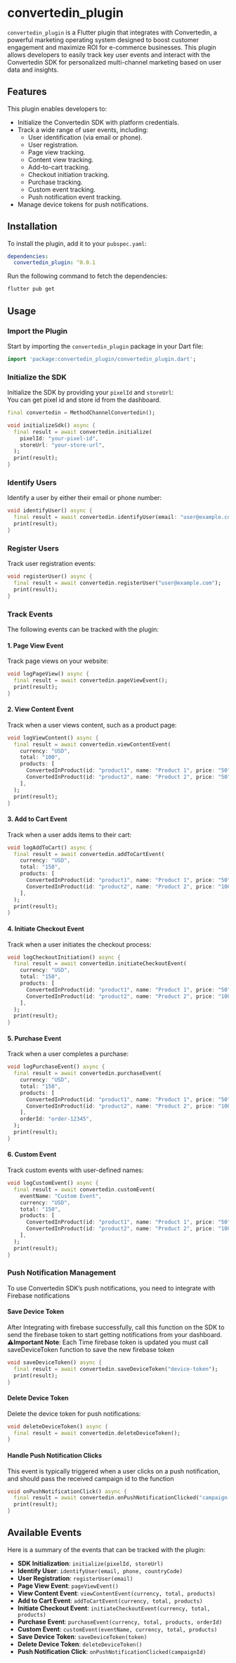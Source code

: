 # convertedin_plugin

`convertedin_plugin` is a Flutter plugin that integrates with Convertedin, a powerful marketing operating system designed to boost customer engagement and maximize ROI for e-commerce businesses. This plugin allows developers to easily track key user events and interact with the Convertedin SDK for personalized multi-channel marketing based on user data and insights.

## Features

This plugin enables developers to:
- Initialize the Convertedin SDK with platform credentials.
- Track a wide range of user events, including:
  - User identification (via email or phone).
  - User registration.
  - Page view tracking.
  - Content view tracking.
  - Add-to-cart tracking.
  - Checkout initiation tracking.
  - Purchase tracking.
  - Custom event tracking.
  - Push notification event tracking.
- Manage device tokens for push notifications.

## Installation

To install the plugin, add it to your `pubspec.yaml`:

```yaml
dependencies:
  convertedin_plugin: ^0.0.1
```

Run the following command to fetch the dependencies:

```bash
flutter pub get
```

## Usage

### Import the Plugin
Start by importing the `convertedin_plugin` package in your Dart file:

```dart
import 'package:convertedin_plugin/convertedin_plugin.dart';
```

### Initialize the SDK
Initialize the SDK by providing your `pixelId` and `storeUrl`:  
You can get pixel id and store id from the dashboard.


```dart
final convertedin = MethodChannelConvertedin();

void initializeSdk() async {
  final result = await convertedin.initialize(
    pixelId: "your-pixel-id",
    storeUrl: "your-store-url",
  );
  print(result);
}
```

### Identify Users
Identify a user by either their email or phone number:

```dart
void identifyUser() async {
  final result = await convertedin.identifyUser(email: "user@example.com");
  print(result);
}
```

### Register Users
Track user registration events:

```dart
void registerUser() async {
  final result = await convertedin.registerUser("user@example.com");
  print(result);
}
```

### Track Events

The following events can be tracked with the plugin:

#### 1. **Page View Event**
Track page views on your website:

```dart
void logPageView() async {
  final result = await convertedin.pageViewEvent();
  print(result);
}
```

#### 2. **View Content Event**
Track when a user views content, such as a product page:

```dart
void logViewContent() async {
  final result = await convertedin.viewContentEvent(
    currency: "USD",
    total: "100",
    products: [
      ConvertedInProduct(id: "product1", name: "Product 1", price: "50", quantity: 1),
      ConvertedInProduct(id: "product2", name: "Product 2", price: "50", quantity: 1),
    ],
  );
  print(result);
}
```

#### 3. **Add to Cart Event**
Track when a user adds items to their cart:

```dart
void logAddToCart() async {
  final result = await convertedin.addToCartEvent(
    currency: "USD",
    total: "150",
    products: [
      ConvertedInProduct(id: "product1", name: "Product 1", price: "50", quantity: 1),
      ConvertedInProduct(id: "product2", name: "Product 2", price: "100", quantity: 1),
    ],
  );
  print(result);
}
```

#### 4. **Initiate Checkout Event**
Track when a user initiates the checkout process:

```dart
void logCheckoutInitiation() async {
  final result = await convertedin.initiateCheckoutEvent(
    currency: "USD",
    total: "150",
    products: [
      ConvertedInProduct(id: "product1", name: "Product 1", price: "50", quantity: 1),
      ConvertedInProduct(id: "product2", name: "Product 2", price: "100", quantity: 1),
    ],
  );
  print(result);
}
```

#### 5. **Purchase Event**
Track when a user completes a purchase:

```dart
void logPurchaseEvent() async {
  final result = await convertedin.purchaseEvent(
    currency: "USD",
    total: "150",
    products: [
      ConvertedInProduct(id: "product1", name: "Product 1", price: "50", quantity: 1),
      ConvertedInProduct(id: "product2", name: "Product 2", price: "100", quantity: 1),
    ],
    orderId: "order-12345",
  );
  print(result);
}
```

#### 6. **Custom Event**
Track custom events with user-defined names:

```dart
void logCustomEvent() async {
  final result = await convertedin.customEvent(
    eventName: "Custom Event",
    currency: "USD",
    total: "150",
    products: [
      ConvertedInProduct(id: "product1", name: "Product 1", price: "50", quantity: 1),
      ConvertedInProduct(id: "product2", name: "Product 2", price: "100", quantity: 1),
    ],
  );
  print(result);
}
```

### Push Notification Management
To use Convertedin SDK’s push notifications, you need to integrate with Firebase notifications

#### Save Device Token
After Integrating with firebase successfully, call this function on the SDK to send the firebase token to start getting notifications from your dashboard.  
**⚠️Important Note**: Each Time firebase token is updated you must call saveDeviceToken function to save the new firebase token
```dart
void saveDeviceToken() async {
  final result = await convertedin.saveDeviceToken("device-token");
  print(result);
}
```
#### Delete Device Token
Delete the device token for push notifications:

```dart
void deleteDeviceToken() async {
  final result = await convertedin.deleteDeviceToken();
}
```
#### Handle Push Notification Clicks
This event is typically triggered when a user clicks on a push notification, and should pass the received campaign id to the function

```dart
void onPushNotificationClick() async {
  final result = await convertedin.onPushNotificationClicked("campaign-id");
  print(result);
}
```

## Available Events

Here is a summary of the events that can be tracked with the plugin:

- **SDK Initialization**: `initialize(pixelId, storeUrl)`
- **Identify User**: `identifyUser(email, phone, countryCode)`
- **User Registration**: `registerUser(email)`
- **Page View Event**: `pageViewEvent()`
- **View Content Event**: `viewContentEvent(currency, total, products)`
- **Add to Cart Event**: `addToCartEvent(currency, total, products)`
- **Initiate Checkout Event**: `initiateCheckoutEvent(currency, total, products)`
- **Purchase Event**: `purchaseEvent(currency, total, products, orderId)`
- **Custom Event**: `customEvent(eventName, currency, total, products)`
- **Save Device Token**: `saveDeviceToken(token)`
- **Delete Device Token**: `deleteDeviceToken()`
- **Push Notification Click**: `onPushNotificationClicked(campaignId)`
